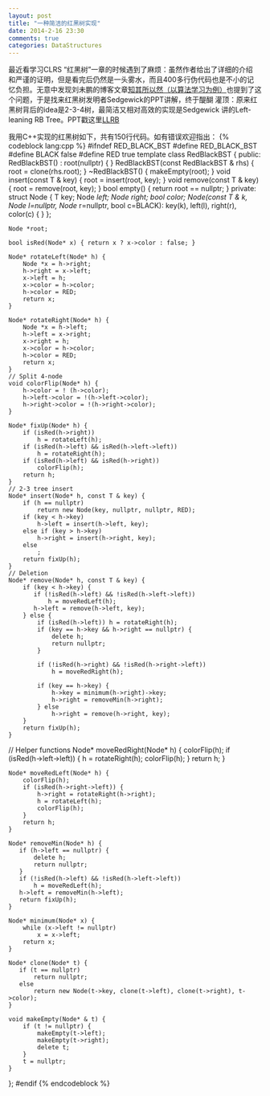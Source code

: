 ```yaml
--- 
layout: post
title: "一种简洁的红黑树实现"
date: 2014-2-16 23:30
comments: true
categories: DataStructures
---
```


最近看学习CLRS “红黑树”一章的时候遇到了麻烦：虽然作者给出了详细的介绍
和严谨的证明，但是看完后仍然是一头雾水，而且400多行伪代码也是不小的记
忆负担。无意中发现刘未鹏的博客文章[知其所以然（以算法学习为例）](http://mindhacks.cn/2008/07/07/the-importance-of-knowing-why/)也提到了这个问题，于是找来红黑树发明者Sedgewick的PPT讲解，终于醍醐
灌顶：原来红黑树背后的idea是2-3-4树，最简洁又相对高效的实现是Sedgewick
讲的Left-leaning RB Tree。PPT戳这里[LLRB](http://www.cs.princeton.edu/~rs/talks/LLRB/LLRB.pdf)

我用C++实现的红黑树如下，共有150行代码。如有错误欢迎指出：
{% codeblock lang:cpp %}
#ifndef RED_BLACK_BST
#define RED_BLACK_BST
#define BLACK false
#define RED true
template <typename T>
class RedBlackBST {
public:
    RedBlackBST() : root(nullptr) { }
    RedBlackBST(const RedBlackBST & rhs) { root = clone(rhs.root); }
    ~RedBlackBST() { makeEmpty(root); }
    void insert(const T & key) { root = insert(root, key); }
    void remove(const T & key) { root = remove(root, key); }
    bool empty() { return root == nullptr; }
private:
    struct Node {
        T key;
        Node *left;
        Node *right;
        bool color;
        Node(const T & k, Node* l=nullptr, Node* r=nullptr, bool c=BLACK):
        key(k), left(l), right(r), color(c) { }
    };

    Node *root;

    bool isRed(Node* x) { return x ? x->color : false; }

    Node* rotateLeft(Node* h) {
        Node *x = h->right;
        h->right = x->left;
        x->left = h;
        x->color = h->color;
        h->color = RED;
        return x;
    }

    Node* rotateRight(Node* h) {
        Node *x = h->left;
        h->left = x->right;
        x->right = h;
        x->color = h->color;
        h->color = RED;
        return x;
    }
    // Split 4-node
    void colorFlip(Node* h) {
        h->color = ! (h->color);
        h->left->color = !(h->left->color);
        h->right->color = !(h->right->color);
    }

    Node* fixUp(Node* h) {
        if (isRed(h->right))
            h = rotateLeft(h);
        if (isRed(h->left) && isRed(h->left->left))
            h = rotateRight(h);
        if (isRed(h->left) && isRed(h->right))
            colorFlip(h);
        return h;
    }
    // 2-3 tree insert
    Node* insert(Node* h, const T & key) {
        if (h == nullptr)
            return new Node(key, nullptr, nullptr, RED);
        if (key < h->key)
            h->left = insert(h->left, key);
        else if (key > h->key)
            h->right = insert(h->right, key);
        else 
            ;
        return fixUp(h);
    }
    // Deletion
    Node* remove(Node* h, const T & key) {
        if (key < h->key) {
           if (!isRed(h->left) && !isRed(h->left->left))
               h = moveRedLeft(h);
           h->left = remove(h->left, key);
        } else {
            if (isRed(h->left)) h = rotateRight(h);
            if (key == h->key && h->right == nullptr) {
                delete h;
                return nullptr;
            }

            if (!isRed(h->right) && !isRed(h->right->left))
                h = moveRedRight(h);

            if (key == h->key) {
                h->key = minimum(h->right)->key;
                h->right = removeMin(h->right);
            } else 
                h->right = remove(h->right, key);
        }
        return fixUp(h);
    }
   // Helper functions
    Node* moveRedRight(Node* h) {
        colorFlip(h);
        if (isRed(h->left->left)) {
            h = rotateRight(h);
            colorFlip(h);
        }
        return h;
    }

    Node* moveRedLeft(Node* h) {
        colorFlip(h);
        if (isRed(h->right->left)) {
            h->right = rotateRight(h->right);
            h = rotateLeft(h);
            colorFlip(h);
        }
        return h;
    }
    
    Node* removeMin(Node* h) {
       if (h->left == nullptr) {
           delete h;
           return nullptr;
       }
       if (!isRed(h->left) && !isRed(h->left->left))
           h = moveRedLeft(h);
       h->left = removeMin(h->left);
       return fixUp(h);
    }

    Node* minimum(Node* x) {
        while (x->left != nullptr)
            x = x->left;
        return x;
    }

    Node* clone(Node* t) {
       if (t == nullptr)
           return nullptr;
       else
           return new Node(t->key, clone(t->left), clone(t->right), t->color);
    }

    void makeEmpty(Node* & t) {
        if (t != nullptr) {
            makeEmpty(t->left);
            makeEmpty(t->right);
            delete t;
        }
        t = nullptr;
    }
};
#endif
{% endcodeblock %}
